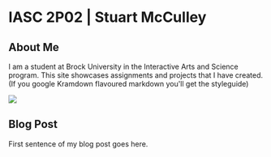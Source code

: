 # IASC 2P02 | Stuart McCulley

## About Me

I am a student at Brock University in the Interactive Arts and Science program.  This site showcases assignments and projects that I have created.
(If you google Kramdown flavoured markdown you'll get the styleguide)

![](Rapture.jpg)

## Blog Post
First sentence of my blog post goes here.

